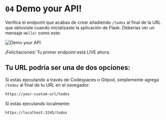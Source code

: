 # `04` Demo your API!

Verifica el endpoint que acabas de crear añadiendo `/todos` al final de la URL que obtuviste cuando inicializaste la aplicación de Flask. Deberías ver un mensaje `Hello!` como este:

![Demo your API](../../assets/check-live.gif?raw=true)

¡Felicitaciones! Tu primer endpoint está LIVE ahora.

## Tu URL podría ser una de dos opciones:

Si estás ejecutando a través de Codespaces o Gitpod, simplemente agrega `/todos` al final de tu URL en el navegador:

```txt
https://your-custom-url/todos
```

Si estás ejecutando localmente:

```txt
https://localhost:3245/todos
```
